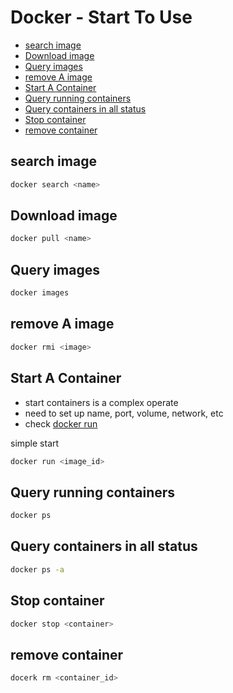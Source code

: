 # Docker - Start To Use

* [search image](#search-image)
* [Download image](#download-image)
* [Query images](#query-images)
* [remove A image](#remove-a-image)
* [Start A Container](#start-a-container)
* [Query running containers](#query-running-containers)
* [Query containers in all status](#query-containers-in-all-status)
* [Stop container](#stop-container)
* [remove container](#remove-container)

## search image

```sh
docker search <name>
```

## Download image

```sh
docker pull <name>
```

## Query images

```sh
docker images
```

## remove A image

```sh
docker rmi <image>
```

## Start A Container

- start containers is a complex operate
- need to set up name, port, volume, network, etc
- check [docker run](docker-command-run.md)

simple start

```sh
docker run <image_id>
```

## Query running containers

```sh
docker ps
```

## Query containers in all status

```sh
docker ps -a
```

## Stop container

```sh
docker stop <container>
```

## remove container

```sh
docerk rm <container_id>
```